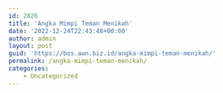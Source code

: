 ```yaml
---
id: 2826
title: 'Angka Mimpi Teman Menikah'
date: '2022-12-24T22:43:48+00:00'
author: admin
layout: post
guid: 'https://bos.awn.biz.id/angka-mimpi-teman-menikah/'
permalink: /angka-mimpi-teman-menikah/
categories:
    - Uncategorized
---
```


